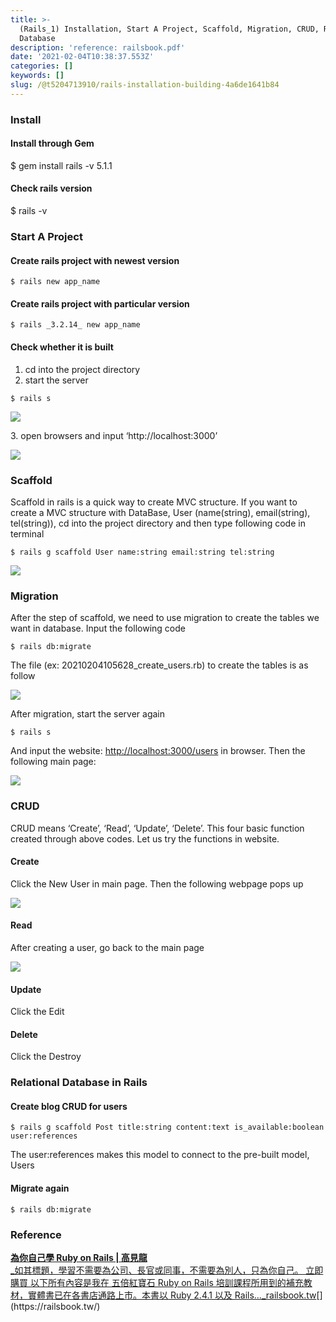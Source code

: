 ```yaml
---
title: >-
  (Rails_1) Installation, Start A Project, Scaffold, Migration, CRUD, Relational
  Database
description: 'reference: railsbook.pdf'
date: '2021-02-04T10:38:37.553Z'
categories: []
keywords: []
slug: /@t5204713910/rails-installation-building-4a6de1641b84
---
```


### Install

#### Install through Gem

$ gem install rails -v 5.1.1

#### Check rails version

$ rails -v

### Start A Project

#### Create rails project with newest version

```
$ rails new app_name
```

#### Create rails project with particular version

```
$ rails _3.2.14_ new app_name
```

#### Check whether it is built

1.  cd into the project directory
2.  start the server

```
$ rails s 
```

![](/Users/chenyongzhe/coding/practice_not_for_github/javascript_practice/medium-to-markdown/medium-export/posts/md_1623056197395/img/1__vv3iL6uoDA59vwFZWe7__UA.png)

3\. open browsers and input ‘http://localhost:3000’

![](/Users/chenyongzhe/coding/practice_not_for_github/javascript_practice/medium-to-markdown/medium-export/posts/md_1623056197395/img/1__v48M__Mcco97tCjUt6Pilag.png)

### Scaffold

Scaffold in rails is a quick way to create MVC structure. If you want to create a MVC structure with DataBase, User (name(string), email(string), tel(string)), cd into the project directory and then type following code in terminal

```
$ rails g scaffold User name:string email:string tel:string
```

![](/Users/chenyongzhe/coding/practice_not_for_github/javascript_practice/medium-to-markdown/medium-export/posts/md_1623056197395/img/1__p5eI09hN9pyvsxCo102__nw.png)

### Migration

After the step of scaffold, we need to use migration to create the tables we want in database. Input the following code

```
$ rails db:migrate
```

The file (ex: 20210204105628\_create\_users.rb) to create the tables is as follow

![](/Users/chenyongzhe/coding/practice_not_for_github/javascript_practice/medium-to-markdown/medium-export/posts/md_1623056197395/img/1__UQZ9f5TDYy2MpzaBUt__N8w.png)

After migration, start the server again

```
$ rails s
```

And input the website: [http://localhost:3000/users](http://localhost:3000/users) in browser. Then the following main page:

![](/Users/chenyongzhe/coding/practice_not_for_github/javascript_practice/medium-to-markdown/medium-export/posts/md_1623056197395/img/1____Yp2j7kic__5QHtdcRC2X8g.png)

### CRUD

CRUD means ‘Create’, ‘Read’, ‘Update’, ‘Delete’. This four basic function created through above codes. Let us try the functions in website.

#### Create

Click the New User in main page. Then the following webpage pops up

![](/Users/chenyongzhe/coding/practice_not_for_github/javascript_practice/medium-to-markdown/medium-export/posts/md_1623056197395/img/1__D9wMcZ5NloIWuuY16__z34g.png)

#### Read

After creating a user, go back to the main page

![](/Users/chenyongzhe/coding/practice_not_for_github/javascript_practice/medium-to-markdown/medium-export/posts/md_1623056197395/img/1__OmOa73k4TY64SO5f__nAITA.png)

#### Update

Click the Edit

#### Delete

Click the Destroy

### Relational Database in Rails

#### Create blog CRUD for users

```
$ rails g scaffold Post title:string content:text is_available:boolean user:references
```

The user:references makes this model to connect to the pre-built model, Users

#### Migrate again

```
$ rails db:migrate
```

### Reference

[**為你自己學 Ruby on Rails | 高見龍**  
_如其標題，學習不需要為公司、長官或同事，不需要為別人，只為你自己。 立即購買 以下所有內容是我在 五倍紅寶石 Ruby on Rails 培訓課程所用到的補充教材，實體書已在各書店通路上市。本書以 Ruby 2.4.1 以及 Rails…_railsbook.tw](https://railsbook.tw/ "https://railsbook.tw/")[](https://railsbook.tw/)